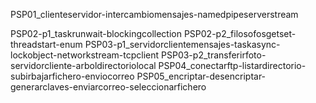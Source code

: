 PSP01_clienteservidor-intercambiomensajes-namedpipeserverstream


PSP02-p1_taskrunwait-blockingcollection
PSP02-p2_filosofosgetset-threadstart-enum
PSP03-p1_servidorclientemensajes-taskasync-lockobject-networkstream-tcpclient
PSP03-p2_transferirfoto-servidorcliente-arboldirectoriolocal
PSP04_conectarftp-listardirectorio-subirbajarfichero-enviocorreo
PSP05_encriptar-desencriptar-generarclaves-enviarcorreo-seleccionarfichero
